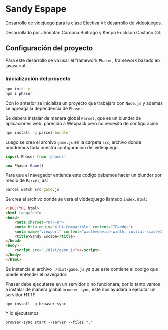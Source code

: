 # Sandy Espape

Desarrollo de videjuego para la clase Electiva VI: desarrollo de videojuegos.

Desarrollado por Jhonatan Cardona Buitrago y Kenpo Erickson Castaño Gil.

## Configuración del proyecto

Para este desarrollo se va usar el framework `Phaser`, framework basado en javascript.

### Inicialización del proyecto

```cmd
npm init -y
npm i phaser
```

Con lo anterior se inicializa un proyecto que trabajara con `Node.js` y ademas se agreaga la dependencia de `Phaser`.

Se debera instalar de manera global `Parcel`,  que es un blunder de aplicaciones web, parecido a Webpack pero no necesita de configuración.

```cmd
npm install -g parcel-bundler
```

Luego se crea el archivo `game.js` en la carpeta `src`, archivo donde pondremos toda nuestra configuración del videojuego.

```js
import Phaser from 'phaser'

new Phaser.Game()
```

Para que el navegador entienda este codigo debemos hacer un blunder por medio de `Parcel`, así

```cmd
parcel watch src/game.js
```

Se crea el archivo donde se vera el viddeojuego llamado `index.html`:

```html
<!DOCTYPE html>
<html lang="en">
<head>
    <meta charset="UTF-8">
    <meta http-equiv="X-UA-Compatible" content="IE=edge">
    <meta name="viewport" content="width=device-width, initial-scale=1.0">
    <title>Sandy Escape</title>
</head>
<body>
    <script src="./dist/game.js"></script>
</body>
</html>
```

Se instancia el archivo `./dist/game.js` ya que este contiene el codigo que puede entender el navegador.

Phaser debe ejecutarse en un servidor o no funcionara, por lo tanto vamos a instalar de manera global `browser-sync`, este nos ayudara a ejecutar un servidor HTTP.

```
npm install -g browser-sync
```

Y lo ejecutamos

```
browser-sync start --server --files "."
```